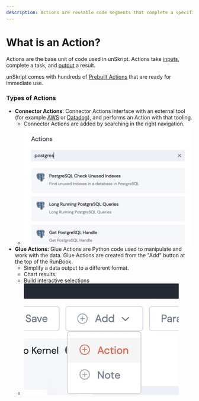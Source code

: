 ```yaml
---
description: Actions are reusable code segments that complete a specific task
---
```


# What is an Action?

Actions are the base unit of code used in unSkript.  Actions take [inputs](actions/action-configuration/action-inputs.md), complete a task, and [output](actions/action-configuration/action-output.md) a result.

unSkript comes with hundreds of [Prebuilt Actions](action-list.md) that are ready for immediate use.

### Types of Actions

* **Connector Actions**: Connector Actions interface with an external tool (for example [AWS](../connnecting/connectors/aws/action\_aws/) or [Datadog](../connnecting/connectors/datadog/action\_datadog/)), and performs an Action with that tooling.
  * Connector Actions are added by searching in the right navigation.
  * ![search for postgres actions](<../.gitbook/assets/image (23).png>)
* **Glue Actions:** Glue Actions are Python code used to manipulate and work with the data. Glue Actions are created from the "Add" button at the top of the RunBook. &#x20;
  * Simplify a data output to a different format.
  * Chart results
  * Build interactive selections
  * ![Adding a Glue Action](<../.gitbook/assets/image (19).png>)
